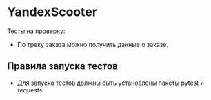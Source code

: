 # YandexScooter

Тесты на проверку:
- По треку заказа можно получить данные о заказе.

##  Правила запуска тестов

- Для запуска тестов должны быть установлены пакеты pytest и requests
